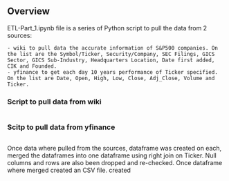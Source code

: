 ## Overview 

ETL-Part_1.ipynb file is a series of Python script to pull the data from 2 sources:

	- wiki to pull data the accurate information of S&P500 companies. On the list are the Symbol/Ticker, Security/Company, SEC Filings, GICS Sector, GICS Sub-Industry, Headquarters Location, Date first added, CIK and Founded. 
	- yfinance to get each day 10 years performance of Ticker specified. On the list are Date, Open, High, Low, Close, Adj_Close, Volume and Ticker.

### Script to pull data from wiki

![]()


### Scitp to pull data from yfinance

![]()


Once data where pulled from the sources, dataframe was created on each, merged the dataframes into one dataframe using right join on Ticker. Null columns and rows are also been dropped and re-checked. Once dataframe where merged created an CSV file. created  

![]()

![]()



